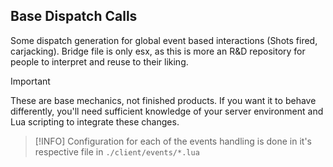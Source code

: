 ## Base Dispatch Calls

Some dispatch generation for global event based interactions (Shots fired, carjacking).
Bridge file is only esx, as this is more an R&D repository for people to interpret and reuse to their liking.

> [!IMPORTANT]
> These are base mechanics, not finished products.
> If you want it to behave differently, you'll need sufficient knowledge of your server environment and Lua scripting to integrate these changes.


> [!INFO]
> Configuration for each of the events handling is done in it's respective file in `./client/events/*.lua`